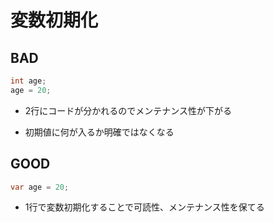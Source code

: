 # 変数初期化

## BAD

```c#
int age;
age = 20;
```

- 2行にコードが分かれるのでメンテナンス性が下がる

- 初期値に何が入るか明確ではなくなる

## GOOD

```c#
var age = 20;
```

- 1行で変数初期化することで可読性、メンテナンス性を保てる
